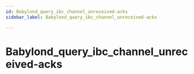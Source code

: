 ```yaml
---
id: Babylond_query_ibc_channel_unreceived-acks
sidebar_label: Babylond_query_ibc_channel_unreceived-acks

---
```


# Babylond_query_ibc_channel_unreceived-acks